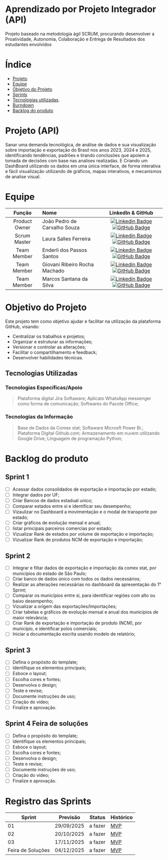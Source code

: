 # Aprendizado por Projeto Integrador (API) 

Projeto baseado na metodologia ágil SCRUM, procurando desenvolver a Proatividade, Autonomia, Colaboração e Entrega de Resultados dos estudantes envolvidos

# Índice
* [Projeto](#projeto-template)
* [Equipe](#equipe)
* [Objetivo do Projeto](#objetivo-do-projeto)
* [Sprints](#Sprints)
* [Tecnologias utilizadas](#tecnologias-utilizadas).
* [Burndown](#Burndown)
* [Backlog do produto](#Backlog-do-produto)

# Projeto (API) 
Sanar uma demanda tecnológica, de análise de dados e sua visualização sobre importação e exportação do Brasil nos anos 2023, 2024 e 2025, identificando tendências, padrões e tirando conclusões que apoiem a tomada de decisões com base nas analises realizadas. E Criando um DashBoard utilizando os dados em uma única interface, de forma interativa e fácil visualização utilizando de gráficos, mapas interativos, e mecanismos de analise visual.

# Equipe
|    Função     | Nome                                  |                                                                                                                                                      LinkedIn & GitHub                                                                                                                                                      |
| :-----------: | :------------------------------------ | :-------------------------------------------------------------------------------------------------------------------------------------------------------------------------------------------------------------------------------------------------------------------------------------------------------------------------: |
| Product Owner |   João Pedro de Carvalho Souza        |     [![Linkedin Badge](https://img.shields.io/badge/Linkedin-blue?style=flat-square&logo=Linkedin&logoColor=white)](https://www.linkedin.com/in/jo%C3%A3o-pedro-carvalho-souza-8a9a8837a?utm_source=share&utm_campaign=share_via&utm_content=profile&utm_medium=android_app) [![GitHub Badge](https://img.shields.io/badge/GitHub-111217?style=flat-square&logo=github&logoColor=white)](https://github.com/Joao-Pedro-Carvalho-Souza)              |
| Scrum Master  | Laura Salles Ferreira |      [![Linkedin Badge](https://img.shields.io/badge/Linkedin-blue?style=flat-square&logo=Linkedin&logoColor=white)](https://www.linkedin.com/in/laura-salles-ferreira-26992828a?utm_source=share&utm_campaign=share_via&utm_content=profile&utm_medium=ios_app) [![GitHub Badge](https://img.shields.io/badge/GitHub-111217?style=flat-square&logo=github&logoColor=white)](https://github.com/LauraSalles06)     |
| Team Member   | Enderli dos Passos Santos         |         [![Linkedin Badge](https://img.shields.io/badge/Linkedin-blue?style=flat-square&logo=Linkedin&logoColor=white)](https://www.linkedin.com/in/enderli-dos-passos-santos-370677169?utm_source=share&utm_campaign=share_via&utm_content=profile&utm_medium=android_app) [![GitHub Badge](https://img.shields.io/badge/GitHub-111217?style=flat-square&logo=github&logoColor=white)](https://github.com/enderlipassos)        |
|  Team Member  | Giovani Ribeiro Rocha Machado                 |         [![Linkedin Badge](https://img.shields.io/badge/Linkedin-blue?style=flat-square&logo=Linkedin&logoColor=white)](https://www.linkedin.com/in/giovani-rocha-6a7888304?utm_source=share&utm_campaign=share_via&utm_content=profile&utm_medium=ios_app) [![GitHub Badge](https://img.shields.io/badge/GitHub-111217?style=flat-square&logo=github&logoColor=white)](https://github.com/Giovani365)        |
|  Team Member  | Marcos Santana da Silva                 |   [![Linkedin Badge](https://img.shields.io/badge/Linkedin-blue?style=flat-square&logo=Linkedin&logoColor=white)](https://www.linkedin.com/in/marcos-santana04?utm_source=share&utm_campaign=share_via&utm_content=profile&utm_medium=android_app) [![GitHub Badge](https://img.shields.io/badge/GitHub-111217?style=flat-square&logo=github&logoColor=white)](https://github.com/marcossantana1)   |

# Objetivo do Projeto
Este projeto tem como objetivo ajudar e facilitar na utilização da plataforma GitHub, visando:
* Centralizar os trabalhos e projetos;
* Organizar e estruturar as informações;
* Versionar e controlar as alterações;
* Facilitar o compartilhamento e feedback;
* Desenvolver habilidades técnicas.

## Tecnologias Utilizadas

 ### Tecnologias Específicas/Apoio
 > Plataforma digital Jira Softaware;
 > Aplicato WhatsApp messenger como forma de comunicação;
 > Softwares do Pacote Office;
  
 ### Tecnologias da Informação
 > Base de Dados da Comex stat;
 > Softaware Microsft Power Bi.;
 > Plataforma Digital Github.com;
 > Armazenamento em nuvem utilizando Google Drive;
 > Linguagem de programação Python;

# Backlog do produto

## Sprint 1
- [ ] Acessar dados consolidados de exportação e importação por estado;
- [ ] Integrar dados por UF;
- [ ] Criar Bancos de dados estadual unico;
- [ ] Comparar estados entre si e identificar seu desempenho;
- [ ] Vizaulizar no Dashboard a movimentação e o modal de transporte por estado;
- [ ] Criar gráficos de evolução mensal e anual;
- [ ] listar  principais parceiros comercias por estado;
- [ ] Vizualizar Rank de estados por volume de exportação e importação;
- [ ] Vizualizar Rank de produtos NCM de exportação e importação;

## Sprint 2
- [ ] Integrar e filtar dados de exportação e importação da comex stat, por municípios do estado de São Paulo;
- [ ] Criar banco de dados único com todos os dados necessários;
- [ ] Realizar as alterações necessárias no dashboard da apresentação do 1° Sprint;
- [ ] Comparar os municípios entre si, para identificar  regiões com alto ou baixo desempenho;
- [ ] Vizualizar a origem das exportações/Importações;
- [ ] Criar tabelas e gráficos de evolução mensal e anual dos municípios de maior relevância;
- [ ] Criar Rank de exportação e importação de produto (NCM), por município, e identificar polos comerciais;
- [ ] Iniciar a documentação escrita usando modelo de relatório;
      
## Sprint 3
- [ ] Defina o propósito do template;
- [ ] Identifique os elementos principais;
- [ ] Esboce o layout;
- [ ] Escolha cores e fontes;
- [ ] Desenvolva o design;
- [ ] Teste e revise;
- [ ] Documente instruções de uso;
- [ ] Criação do vídeo;
- [ ] Finalize e aprovação.
      
## Sprint 4 Feira de soluções
- [ ] Defina o propósito do template;
- [ ] Identifique os elementos principais;
- [ ] Esboce o layout;
- [ ] Escolha cores e fontes;
- [ ] Desenvolva o design;
- [ ] Teste e revise;
- [ ] Documente instruções de uso;
- [ ] Criação do vídeo;
- [ ] Finalize e aprovação.

# Registro das Sprints

Sprint | Previsão | Status| Histórico|
|------|--------|------|--------|
|01 | 29/09/2025 | a fazer| [MVP](https://) | 
|02|  20/10/2025| a fazer|[MVP](https://) | 
|03| 17/11/2025 | a fazer|[MVP](https://) | 
|Feira de Soluções|04/12/2025 |a fazer |[MVP](https://) | 
